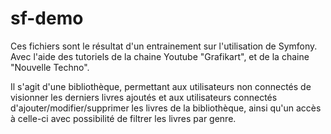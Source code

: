 # sf-demo

Ces fichiers sont le résultat d'un entrainement sur l'utilisation de Symfony.
Avec l'aide des tutoriels de la chaine Youtube "Grafikart", et de la chaine "Nouvelle Techno".

Il s'agit d'une bibliothèque, permettant aux utilisateurs non connectés de visionner les derniers livres ajoutés et aux utilisateurs connectés d'ajouter/modifier/supprimer les livres de la bibliothèque, ainsi qu'un accès à celle-ci avec possibilité de filtrer les livres par genre.
